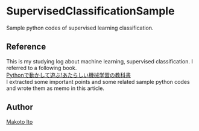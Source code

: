 # SupervisedClassificationSample
Sample python codes of supervised learning classification.  

## Reference
This is my studying log about machine learning, supervised classification. I referred to a following book.  
[Pythonで動かして遊ぶ!あたらしい機械学習の教科書](https://www.amazon.co.jp/exec/obidos/ASIN/4798159913/4310sy-22/)  
I extracted some important points and some related sample python codes and wrote them as memo in this article.  

## Author
[Makoto Ito](https://researchmap.jp/itomakoto/)
